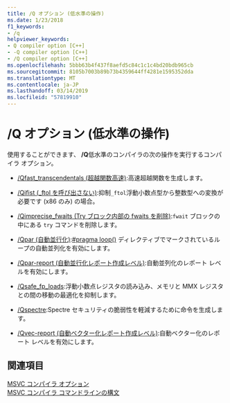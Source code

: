 ```yaml
---
title: /Q オプション (低水準の操作)
ms.date: 1/23/2018
f1_keywords:
- /q
helpviewer_keywords:
- Q compiler option [C++]
- -Q compiler option [C++]
- /Q compiler option [C++]
ms.openlocfilehash: 5bbb63b4f437f8aefd5c84c1c1c4bd20bdb965cb
ms.sourcegitcommit: 8105b7003b89b73b4359644ff4281e1595352dda
ms.translationtype: MT
ms.contentlocale: ja-JP
ms.lasthandoff: 03/14/2019
ms.locfileid: "57819910"
---
```

# <a name="q-options-low-level-operations"></a>/Q オプション (低水準の操作)

使用することができます、 **/Q**低水準のコンパイラの次の操作を実行するコンパイラ オプション。

- [/Qfast_transcendentals (超越関数高速)](qfast-transcendentals-force-fast-transcendentals.md):高速超越関数を生成します。

- [/Qifist (_ftol を呼び出さない)](qifist-suppress-ftol.md):抑制`_ftol`浮動小数点型から整数型への変換が必要です (x86 のみ) の場合。

- [/Qimprecise_fwaits (Try ブロック内部の fwaits を削除)](qimprecise-fwaits-remove-fwaits-inside-try-blocks.md):`fwait` ブロックの中にある `try` コマンドを削除します。

- [/Qpar (自動並行化)](qpar-auto-parallelizer.md):[#pragma loop()](../../preprocessor/loop.md) ディレクティブでマークされているループの自動並列化を有効にします。

- [/Qpar-report (自動並行化レポート作成レベル)](qpar-report-auto-parallelizer-reporting-level.md):自動並列化のレポート レベルを有効にします。

- [/Qsafe_fp_loads](qsafe-fp-loads.md):浮動小数点レジスタの読み込み、メモリと MMX レジスタとの間の移動の最適化を抑制します。

- [/Qspectre](qspectre.md):Spectre セキュリティの脆弱性を軽減するために命令を生成します。

- [/Qvec-report (自動ベクター化レポート作成レベル)](qvec-report-auto-vectorizer-reporting-level.md):自動ベクター化のレポート レベルを有効にします。

## <a name="see-also"></a>関連項目

[MSVC コンパイラ オプション](compiler-options.md)<br/>
[MSVC コンパイラ コマンドラインの構文](compiler-command-line-syntax.md)
